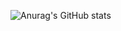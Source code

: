 ![Anurag's GitHub stats](https://github-readme-stats.vercel.app/api?username=HLMY887&hide=contribs,prs)
